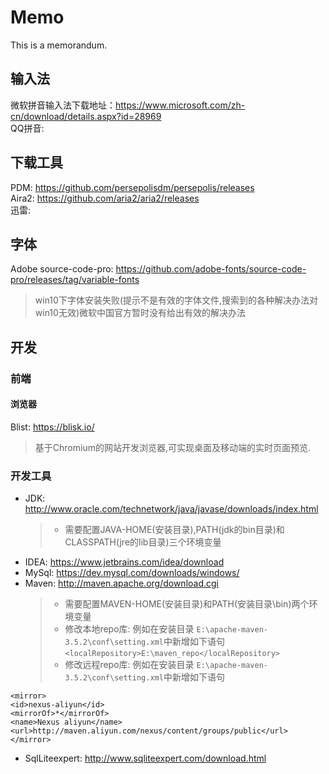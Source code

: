 # Memo
This is a memorandum.

## 输入法
微软拼音输入法下载地址：https://www.microsoft.com/zh-cn/download/details.aspx?id=28969  
QQ拼音: 

## 下载工具
PDM: https://github.com/persepolisdm/persepolis/releases    
Aira2: https://github.com/aria2/aria2/releases    
迅雷: 

## 字体
Adobe source-code-pro: https://github.com/adobe-fonts/source-code-pro/releases/tag/variable-fonts
>win10下字体安装失败(提示不是有效的字体文件,搜索到的各种解决办法对win10无效)微软中国官方暂时没有给出有效的解决办法

## 开发
### 前端
#### 浏览器
Blist: https://blisk.io/
>基于Chromium的网站开发浏览器,可实现桌面及移动端的实时页面预览.  
### 开发工具

- JDK: http://www.oracle.com/technetwork/java/javase/downloads/index.html  
  >- 需要配置JAVA-HOME(安装目录),PATH(jdk的bin目录)和CLASSPATH(jre的lib目录)三个环境变量  
- IDEA: https://www.jetbrains.com/idea/download  
- MySql: https://dev.mysql.com/downloads/windows/  
- Maven: http://maven.apache.org/download.cgi 
  >- 需要配置MAVEN-HOME(安装目录)和PATH(安装目录\bin)两个环境变量
  >- 修改本地repo库: 例如在安装目录 ```E:\apache-maven-3.5.2\conf\setting.xml```中新增如下语句```<localRepository>E:\maven_repo</localRepository>```
  >- 修改远程repo库: 例如在安装目录 ```E:\apache-maven-3.5.2\conf\setting.xml```中新增如下语句 
  
```
<mirror>
<id>nexus-aliyun</id>
<mirrorOf>*</mirrorOf>
<name>Nexus aliyun</name>
<url>http://maven.aliyun.com/nexus/content/groups/public</url>
</mirror>
 ```
    
- SqlLiteexpert: http://www.sqliteexpert.com/download.html

